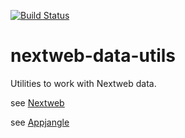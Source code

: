 [![Build Status](https://travis-ci.org/mxro/nextweb-data-utils.svg?branch=master)](https://travis-ci.org/mxro/nextweb-data-utils)


nextweb-data-utils
==================

Utilities to work with Nextweb data.

see [Nextweb](http://nextweb.io)

see [Appjangle](https://appjangle.com)
